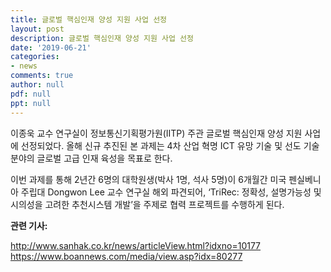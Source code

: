 ```yaml
---
title: 글로벌 핵심인재 양성 지원 사업 선정
layout: post
description: 글로벌 핵심인재 양성 지원 사업 선정
date: '2019-06-21'
categories:
- news
comments: true
author: null
pdf: null
ppt: null
---
```


이종욱 교수 연구실이 정보통신기획평가원(IITP) 주관 글로벌 핵심인재 양성 지원 사업에 선정되었다. 올해 신규 추진된 본 과제는 4차 산업 혁명 ICT 유망 기술 및 선도 기술 분야의 글로벌 고급 인재 육성을 목표로 한다.

이번 과제를 통해 2년간 6명의 대학원생(박사 1명, 석사 5명)이 6개월간 미국 펜실베니아 주립대 Dongwon Lee 교수 연구실 해외 파견되어, ‘TriRec: 정확성, 설명가능성 및 시의성을 고려한 추천시스템 개발’을 주제로 협력 프로젝트를 수행하게 된다.


**관련 기사:**

<http://www.sanhak.co.kr/news/articleView.html?idxno=10177>
<https://www.boannews.com/media/view.asp?idx=80277>